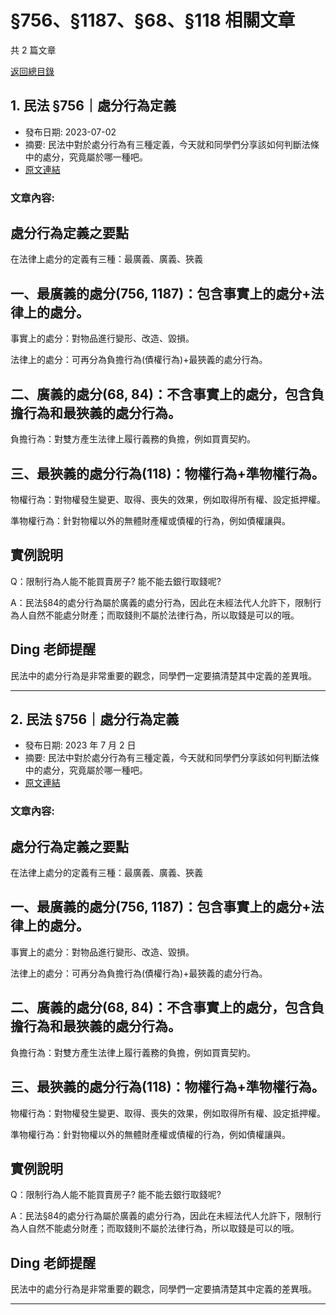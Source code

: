 # §756、§1187、§68、§118 相關文章

共 2 篇文章

[返回總目錄](00_總目錄.md)

## 1. 民法 §756｜處分行為定義

- 發布日期: 2023-07-02
- 摘要: 民法中對於處分行為有三種定義，今天就和同學們分享該如何判斷法條中的處分，究竟屬於哪一種吧。
- [原文連結](https://www.jasper-realestate.com/%e6%b0%91%e6%b3%95-756_%e8%99%95%e5%88%86%e8%a1%8c%e7%82%ba%e5%ae%9a%e7%be%a9/)

### 文章內容:

## 處分行為定義之要點

在法律上處分的定義有三種：最廣義、廣義、狹義

## 一、最廣義的處分(756, 1187)：包含事實上的處分+法律上的處分。

事實上的處分：對物品進行變形、改造、毀損。

法律上的處分：可再分為負擔行為(債權行為)+最狹義的處分行為。

## 二、廣義的處分(68, 84)：不含事實上的處分，包含負擔行為和最狹義的處分行為。

負擔行為：對雙方產生法律上履行義務的負擔，例如買賣契約。

## 三、最狹義的處分行為(118)：物權行為+準物權行為。

物權行為：對物權發生變更、取得、喪失的效果，例如取得所有權、設定抵押權。

準物權行為：針對物權以外的無體財產權或債權的行為，例如債權讓與。

## 實例說明

Q：限制行為人能不能買賣房子? 能不能去銀行取錢呢?

A：民法§84的處分行為屬於廣義的處分行為，因此在未經法代人允許下，限制行為人自然不能處分財產；而取錢則不屬於法律行為，所以取錢是可以的哦。

## Ding 老師提醒

民法中的處分行為是非常重要的觀念，同學們一定要搞清楚其中定義的差異哦。

---

## 2. 民法 §756｜處分行為定義

- 發布日期: 2023 年 7 月 2 日
- 摘要: 民法中對於處分行為有三種定義，今天就和同學們分享該如何判斷法條中的處分，究竟屬於哪一種吧。
- [原文連結](https://www.jasper-realestate.com/%e6%b0%91%e6%b3%95-756_%e8%99%95%e5%88%86%e8%a1%8c%e7%82%ba%e5%ae%9a%e7%be%a9/)

### 文章內容:

## 處分行為定義之要點

在法律上處分的定義有三種：最廣義、廣義、狹義

## 一、最廣義的處分(756, 1187)：包含事實上的處分+法律上的處分。

事實上的處分：對物品進行變形、改造、毀損。

法律上的處分：可再分為負擔行為(債權行為)+最狹義的處分行為。

## 二、廣義的處分(68, 84)：不含事實上的處分，包含負擔行為和最狹義的處分行為。

負擔行為：對雙方產生法律上履行義務的負擔，例如買賣契約。

## 三、最狹義的處分行為(118)：物權行為+準物權行為。

物權行為：對物權發生變更、取得、喪失的效果，例如取得所有權、設定抵押權。

準物權行為：針對物權以外的無體財產權或債權的行為，例如債權讓與。

## 實例說明

Q：限制行為人能不能買賣房子? 能不能去銀行取錢呢?

A：民法§84的處分行為屬於廣義的處分行為，因此在未經法代人允許下，限制行為人自然不能處分財產；而取錢則不屬於法律行為，所以取錢是可以的哦。

## Ding 老師提醒

民法中的處分行為是非常重要的觀念，同學們一定要搞清楚其中定義的差異哦。

---

